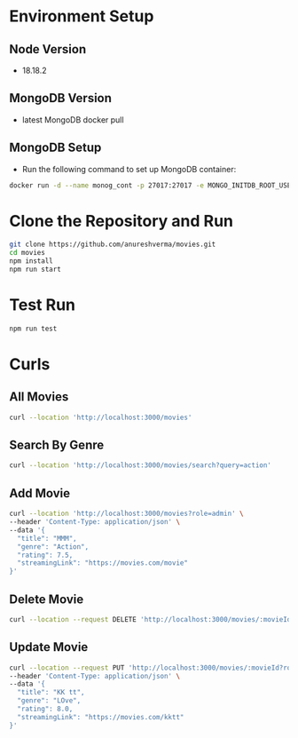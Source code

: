 # Environment Setup

## Node Version
- 18.18.2

## MongoDB Version
- latest MongoDB docker pull

## MongoDB Setup
- Run the following command to set up MongoDB container:
```bash
docker run -d --name monog_cont -p 27017:27017 -e MONGO_INITDB_ROOT_USERNAME=root -e MONGO_INITDB_ROOT_PASSWORD=root mongo
```

# Clone the Repository and Run

```bash
git clone https://github.com/anureshverma/movies.git
cd movies
npm install
npm run start
```
# Test Run

```bash
npm run test
```

# Curls

## All Movies
```bash
curl --location 'http://localhost:3000/movies'
```

## Search By Genre
```bash
curl --location 'http://localhost:3000/movies/search?query=action'
```

## Add Movie
```bash
curl --location 'http://localhost:3000/movies?role=admin' \
--header 'Content-Type: application/json' \
--data '{
  "title": "MMM",
  "genre": "Action",
  "rating": 7.5,
  "streamingLink": "https://movies.com/movie"
}'
```

## Delete Movie
```bash
curl --location --request DELETE 'http://localhost:3000/movies/:movieId?role=admin'
```

## Update Movie
```bash
curl --location --request PUT 'http://localhost:3000/movies/:movieId?role=admin' \
--header 'Content-Type: application/json' \
--data '{
  "title": "KK tt",
  "genre": "LOve",
  "rating": 8.0,
  "streamingLink": "https://movies.com/kktt"
}'
```
